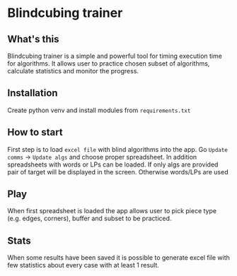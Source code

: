 # Blindcubing trainer
## What's this
Blindcubing trainer is a simple and powerful tool for timing execution time for algorithms. It allows user to practice chosen subset of algorithms, calculate statistics and monitor the progress.

## Installation
Create python venv and install modules from `requirements.txt`

## How to start
First step is to load `excel file` with blind algorithms into the app. Go `Update comms` -> `Update algs` and choose proper spreadsheet. In addition spreadsheets with words or LPs can be loaded. If only algs are provided pair of target will be displayed in the screen. Otherwise words/LPs are used

## Play 
When first spreadsheet is loaded the app allows user to pick piece type (e.g. edges, corners), buffer and subset to be practiced.

## Stats
When some results have been saved it is possible to generate excel file with few statistics about every case with at least 1 result.

